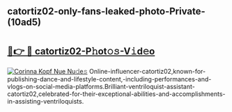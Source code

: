 ## catortiz02-only-fans​-leaked-photo​-Private-(10ad5)


# <h2><a href="https://mediaupload.pro?title=catortiz02&ref=git">🔗👉 🔴 catortiz02-P𝚑ot𝚘𝚜-V𝚒d𝚎o</a></h2>

[![Corinna Kopf Nue Nu𝚍e𝚜](https://i.imgur.com/0qMVB7G.gif)](https://mediaupload.pro?title=catortiz02&ref=git)
Online-influencer-catortiz02,known-for-publishing-dance-and-lifestyle-content,-including-performances-and-vlogs-on-social-media-platforms.Brilliant-ventriloquist-assistant-catortiz02,celebrated-for-their-exceptional-abilities-and-accomplishments-in-assisting-ventriloquists.  